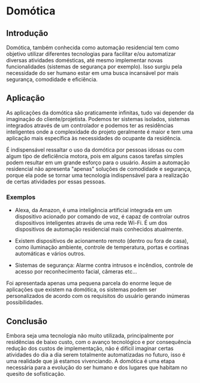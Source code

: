 # Domótica

## Introdução

Domótica, também conhecida como automação residencial tem como objetivo utilizar diferentes tecnologias para facilitar e/ou 
automatizar diversas atividades domésticas, até mesmo implementar novas funcionalidades (sistemas de segurança por exemplo).
Isso surgiu pela necessidade do ser humano estar em uma busca incansável por mais segurança, comodidade e eficiência.

## Aplicação

As aplicações da domótica são praticamente infinitas, tudo vai depender da imaginação do cliente/projetista. Podemos ter sistemas isolados, sistemas integrados através de um controlador e podemos ter as residências inteligentes onde a complexidade do projeto geralmente é maior e tem uma aplicação mais específica às necessidades do ocupante da residência.

É indispensável ressaltar o uso da domótica por pessoas idosas ou com algum tipo de deficiência motora, pois em alguns casos tarefas simples podem resultar em um grande esforço para o usuário. Assim a automação residencial não apresenta "apenas" soluções de comodidade e segurança, porque ela pode se tornar uma tecnologia indispensável para a realização de certas atividades por essas pessoas.

### Exemplos

- Alexa, da Amazon, é uma inteligência artificial integrada em um dispositivo acionado por comando de voz, é capaz de controlar outros dispositivos inteligentes através de uma rede Wi-Fi. É um dos dispositivos de automação residencial mais conhecidos atualmente.

- Existem dispositivos de acionamento remoto (dentro ou fora de casa), como iluminação ambiente, controle de temperatura, portas e cortinas automáticas e vários outros.

- Sistemas de segurança: Alarme contra intrusos e incêndios, controle de acesso por reconhecimento facial, câmeras etc...

Foi apresentada apenas uma pequena parcela do enorme leque de aplicações que existem na domótica, os sistemas podem ser personalizados de acordo com os requisitos do usuário gerando inúmeras possibilidades.

## Conclusão

Embora seja uma tecnologia não muito utilizada, principalmente por residências de baixo custo, com o avanço tecnológico e por consequência redução dos custos de implementação, não é difícil imaginar certas atividades do dia a dia serem totalmente automatizadas no futuro, isso é uma realidade que já estamos vivenciando. A domótica é uma etapa necessária para a evolução do ser humano e dos lugares que habitam no quesito de sofisticação.
